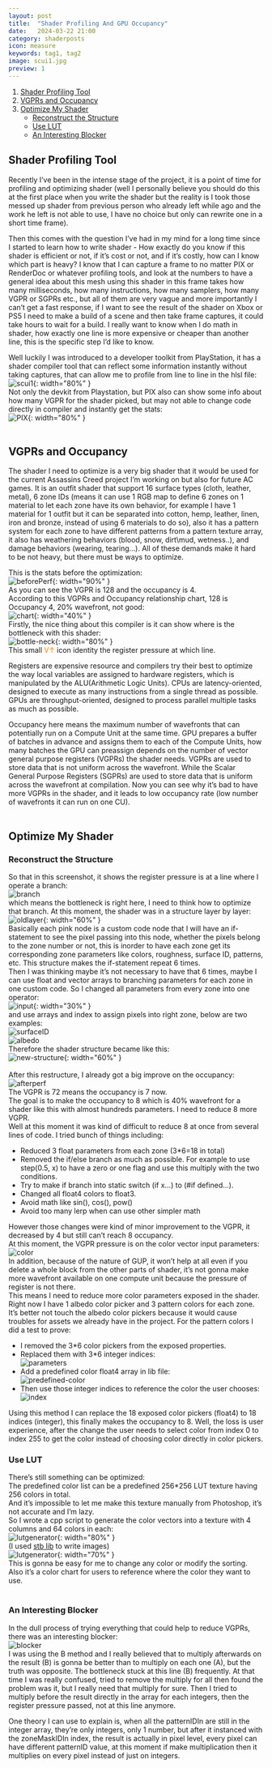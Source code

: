 ```yaml
---
layout: post
title:  "Shader Profiling And GPU Occupancy"
date:   2024-03-22 21:00
category: shaderposts
icon: measure
keywords: tag1, tag2
image: scui1.jpg
preview: 1
---
```


1. [Shader Profiling Tool](#shader-profiling-tool)
2. [VGPRs and Occupancy](#vgprs-and-occupancy)
3. [Optimize My Shader](#optimize-my-shader)
    - [Reconstruct the Structure](#reconstruct-the-structure)
    - [Use LUT](#use-lut)
    - [An Interesting Blocker](#an-interesting-blocker)
 

## Shader Profiling Tool
Recently I’ve been in the intense stage of the project, it is a point of time for profiling and optimizing shader (well I personally believe you should do this at the first place when you write the shader but the reality is I took those messed up shader from previous person who already left while ago and the work he left is not able to use, I have no choice but only can rewrite one in a short time frame).

Then this comes with the question I’ve had in my mind for a long time since I started to learn how to write shader - How exactly do you know if this shader is efficient or not, if it’s cost or not, and if it’s costly, how can I know which part is heavy? I know that I can capture a frame to no matter PIX or RenderDoc or whatever profiling tools, and look at the numbers to have a general idea about this mesh using this shader in this frame takes how many milliseconds, how many instructions, how many samplers, how many VGPR or SGPRs etc., but all of them are very vague and more importantly I can’t get a fast response, if I want to see the result of the shader on Xbox or PS5 I need to make a build of a scene and then take frame captures, it could take hours to wait for a build. I really want to know when I do math in shader, how exactly one line is more expensive or cheaper than another line, this is the specific step I’d like to know. 

Well luckily I was introduced to a developer toolkit from PlayStation, it has a shader compiler tool that can reflect some information instantly without taking captures, that can allow me to profile from line to line in the hlsl file:<br /> 
![scui1](/post-img/shaderposts/shader-gpu-profiling/gup-perf(11).png){: width="80%" }<br /> 
Not only the devkit from Playstation, but PIX also can show some info about how many VGPR for the shader picked, but may not able to change code directly in compiler and instantly get the stats:<br /> 
![PIX](/post-img/shaderposts/shader-gpu-profiling/gup-perf(14).png){: width="80%" }<br /> 
<br /> 

## VGPRs and Occupancy
The shader I need to optimize is a very big shader that it would be used for the current Assassins Creed project I’m working on but also for future AC games. It is an outfit shader that support 16 surface types (cloth, leather, metal), 6 zone IDs (means it can use 1 RGB map to define 6 zones on 1 material to let each zone have its own behavior, for example I have 1 material for 1 outfit but it can be separated into cotton, hemp, leather, linen, iron and bronze, instead of using 6 materials to do so), also it has a pattern system for each zone to have different patterns from a pattern texture array, it also has weathering behaviors (blood, snow, dirt\mud, wetness..), and damage behaviors (wearing, tearing…). All of these demands make it hard to be not heavy, but there must be ways to optimize. <br /> 


This is the stats before the optimization:<br /> 
![beforePerf](/post-img/shaderposts/shader-gpu-profiling/gup-perf.png){: width="90%" }<br /> 
As you can see the VGPR is 128 and the occupancy is 4.  
According to this VGPRs and Occupancy relationship chart, 128 is Occupancy 4, 20% wavefront, not good: 
<br />
![chart](/post-img/shaderposts/shader-gpu-profiling/gup-perf(19).png){: width="40%" }<br /> 
Firstly, the nice thing about this compiler is it can show where is the bottleneck with this shader:<br /> 
![bottle-neck](/post-img/shaderposts/shader-gpu-profiling/gup-perf(16).png){: width="80%" }<br /> 
This small <span style="color: #FF8100">V↑</span> icon identity the register pressure at which line. 


Registers are expensive resource and compilers try their best to optimize the way local variables are assigned to hardware registers, which is manipulated by the ALU(Arithmetic Logic Units). 
CPUs are latency-oriented, designed to execute as many instructions from a single thread as possible.
GPUs are throughput-oriented, designed to process parallel multiple tasks as much as possible. 

Occupancy here means the maximum number of wavefronts that can potentially run on a Compute Unit at the same time. GPU prepares a buffer of batches in advance and assigns them to each of the Compute Units, how many batches the GPU can preassign depends on the number of vector general purpose registers (VGPRs) the shader needs. VGPRs are used to store data that is not uniform across the wavefront. While the Scalar General Purpose Registers (SGPRs) are used to store data that is uniform across the wavefront at compilation. Now you can see why it’s bad to have more VGPRs in the shader, and it leads to low occupancy rate (low number of wavefronts it can run on one CU).
<br /> 
<br />

## Optimize My Shader

### Reconstruct the Structure 
So that in this screenshot, it shows the register pressure is at a line where I operate a branch:<br /> 
![branch](/post-img/shaderposts/shader-gpu-profiling/gup-perf(6).png)<br /> 
which means the bottleneck is right here, I need to think how to optimize that branch.
At this moment, the shader was in a structure layer by layer:<br /> 
![oldlayer](/post-img/shaderposts/shader-gpu-profiling/gup-perf(13).png){: width="60%" } <br /> 
Basically each pink node is a custom code node that I will have an if-statement to see the pixel passing into this node, whether the pixels belong to the zone number or not, this is inorder to have each zone get its corresponding zone parameters like colors, roughness, surface ID, patterns, etc. This structure makes the if-statement repeat 6 times. <br /> 
Then I was thinking maybe it’s not necessary to have that 6 times, maybe I can use float and vector arrays to branching parameters for each zone in one custom code. So I changed all parameters from every zone into one operator:<br /> 
![input](/post-img/shaderposts/shader-gpu-profiling/gup-perf(8).png){: width="30%" }<br /> 
and use arrays and index to assign pixels into right zone, below are two examples:<br /> 
![surfaceID](/post-img/shaderposts/shader-gpu-profiling/gup-perf(10).png) <br /> 
![albedo](/post-img/shaderposts/shader-gpu-profiling/gup-perf(9).png) <br /> 
Therefore the shader structure became like this:<br /> 
![new-structure](/post-img/shaderposts/shader-gpu-profiling/gup-perf(15).png){: width="60%" }<br /> 
<br /> 
After this restructure, I already got a big improve on the occupancy:
![afterperf](/post-img/shaderposts/shader-gpu-profiling/gup-perf(7).png) <br /> 
The VGPR is 72 means the occupancy is 7 now. <br /> 
The goal is to make the occupancy to 8 which is 40% wavefront for a shader like this with almost hundreds parameters. I need to reduce 8 more VGPR. <br /> 
Well at this moment it was kind of difficult to reduce 8 at once from several lines of code. I tried bunch of things including:<br /> 
* Reduced 3 float parameters from each zone (3*6=18 in total)
* Removed the if/else branch as much as possible. For example to use step(0.5, x) to have a zero or one flag and use this multiply with the two conditions. 
* Try to make if branch into static switch (if x…) to (#if defined…).
* Changed all float4 colors to float3.
* Avoid math like sin(), cos(), pow()
* Avoid too many lerp when can use other simpler math

However those changes were kind of minor improvement to the VGPR, it decreased by 4 but still can’t reach 8 occupancy. <br /> 
At this moment, the VGPR pressure is on the color vector input parameters:<br /> 
![color](/post-img/shaderposts/shader-gpu-profiling/gup-perf(4).png) <br /> 
In addition, because of the nature of GUP, it won’t help at all even if you delete a whole block from the other parts of shader, it’s not gonna make more wavefront available on one compute unit because the pressure of register is not there. <br /> 
This means I need to reduce more color parameters exposed in the shader. Right now I have 1 albedo color picker and 3 pattern colors for each zone. It’s better not touch the albedo color pickers because it would cause troubles for assets we already have in the project. For the pattern colors I did a test to prove:<br /> 
* I removed the 3*6 color pickers from the exposed properties.
* Replaced them with 3*6 integer indices:<br /> 
![parameters](/post-img/shaderposts/shader-gpu-profiling/gup-perf(17).png) <br /> 
* Add a predefined color float4 array in lib file:<br /> 
![predefined-color](/post-img/shaderposts/shader-gpu-profiling/gup-perf(2).png) <br /> 
* Then use those integer indices to reference the color the user chooses: ![index](/post-img/shaderposts/shader-gpu-profiling/gup-perf(18).png) <br /> 

Using this method I can replace the 18 exposed color pickers (float4) to 18 indices (integer), this finally makes the occupancy to 8. Well, the loss is user experience, after the change the user needs to select color from index 0 to index 255 to get the color instead of choosing color directly in color pickers. <br /> 

### Use LUT
There’s still something can be optimized:<br /> 
The predefined color list can be a predefined 256*256 LUT texture having 256 colors in total.<br /> 
And it’s impossible to let me make this texture manually from Photoshop, it’s not accurate and I’m lazy.<br />  So I wrote a cpp script to generate the color vectors into a texture with 4 columns and 64 colors in each:<br />
![lutgenerator](/post-img/shaderposts/shader-gpu-profiling/gup-perf(12).png){: width="80%" } <br /> 
(I used [stb lib](https://github.com/nothings/stb/tree/master) to write images)
<br /> 
![lutgenerator](/post-img/shaderposts/shader-gpu-profiling/gup-perf(3).png){: width="70%" } <br /> 
This is gonna be easy for me to change any color or modify the sorting. Also it’s a color chart for users to reference where the color they want to use. <br />
<br />

### An Interesting Blocker
In the dull process of trying everything that could help to reduce VGPRs, there was an interesting blocker:<br />
![blocker](/post-img/shaderposts/shader-gpu-profiling/gup-perf(5).png)<br /> 
I was using the B method and I really believed that to multiply afterwards on the result (B) is gonna be better than to multiply on each one (A), but the truth was opposite. The bottleneck stuck at this line (B) frequently. At that time I was really confused, tried to remove the multiply for all then found the problem was it, but I really need that multiply for sure. Then I tried to multiply before the result directly in the array for each integers, then the register pressure passed, not at this line anymore. <br /> 

One theory I can use to explain is, when all the patternIDIn are still in the integer array, they’re only integers, only 1 number, but after it instanced with the zoneMaskIDIn index, the result is actually in pixel level, every pixel can have different patternID value, at this moment if make multiplication then it multiplies on every pixel instead of just on integers. <br /> 











<!-- > References
    https://docs.unrealengine.com/5.2/en-US/render-dependency-graph-in-unreal-engine/
    https://docs.unrealengine.com/5.0/en-US/graphics-programming-overview-for-unreal-engine/
    https://blog.csdn.net/u010281174/article/details/123806725
    <br /> 
    a <span style="color: #0fc2aa">global shader</span> (shaders that are not created using the Material Editor, operate on fixed geometry) can have more advanced functionality like post-processing effects or a custom shader pass, etc. And it's able to created in a plugin which makes it easy to implement in other projects. 
<-->

